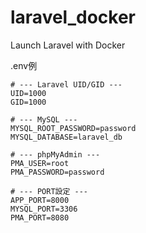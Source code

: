 # laravel_docker
Launch Laravel with Docker

.env例

```
# --- Laravel UID/GID ---
UID=1000
GID=1000

# --- MySQL ---
MYSQL_ROOT_PASSWORD=password
MYSQL_DATABASE=laravel_db

# --- phpMyAdmin ---
PMA_USER=root
PMA_PASSWORD=password

# --- PORT設定 ---
APP_PORT=8000
MYSQL_PORT=3306
PMA_PORT=8080
```